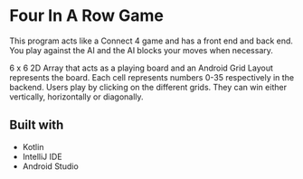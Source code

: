 # Four In A Row Game

This program acts like a Connect 4 game and has a front end and back end. You play against the AI and the AI blocks your moves when necessary.

6 x 6 2D Array that acts as a playing board and an Android Grid Layout represents the board. Each cell represents numbers 0-35 respectively in the backend. Users play by clicking on the different grids. They can win either vertically, horizontally or diagonally.

## Built with

* Kotlin
* IntelliJ IDE
* Android Studio
